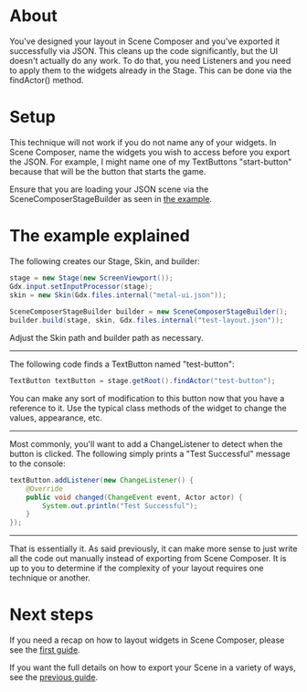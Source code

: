 # About

You've designed your layout in Scene Composer and you've exported it successfully via JSON. This cleans up the code significantly, but the UI doesn't actually do any work. To do that, you need Listeners and you need to apply them to the widgets already in the Stage. This can be done via the findActor() method.

# Setup

This technique will not work if you do not name any of your widgets. In Scene Composer, name the widgets you wish to access before you export the JSON. For example, I might name one of my TextButtons "start-button" because that will be the button that starts the game.

Ensure that you are loading your JSON scene via the SceneComposerStageBuilder as seen in [the example](https://github.com/raeleus/stripe/blob/master/test/src/com/ray3k/stripe/test/SceneComposerTest.java).

# The example explained

The following creates our Stage, Skin, and builder:

```java
stage = new Stage(new ScreenViewport());
Gdx.input.setInputProcessor(stage);
skin = new Skin(Gdx.files.internal("metal-ui.json"));
        
SceneComposerStageBuilder builder = new SceneComposerStageBuilder();
builder.build(stage, skin, Gdx.files.internal("test-layout.json"));
```

Adjust the Skin path and builder path as necessary.

***

The following code finds a TextButton named "test-button":

```java
TextButton textButton = stage.getRoot().findActor("test-button");
```

You can make any sort of modification to this button now that you have a reference to it. Use the typical class methods of the widget to change the values, appearance, etc.

***

Most commonly, you'll want to add a ChangeListener to detect when the button is clicked. The following simply prints a "Test Successful" message to the console:

```java
textButton.addListener(new ChangeListener() {
    @Override
    public void changed(ChangeEvent event, Actor actor) {
        System.out.println("Test Successful");
    }
});
```

***

That is essentially it. As said previously, it can make more sense to just write all the code out manually instead of exporting from Scene Composer. It is up to you to determine if the complexity of your layout requires one technique or another.

# Next steps

If you need a recap on how to layout widgets in Scene Composer, please see the [first guide](https://github.com/raeleus/skin-composer/wiki/Scene-Composer).

If you want the full details on how to export your Scene in a variety of ways, see the [previous guide](https://github.com/raeleus/skin-composer/wiki/Exporting-a-Scene).